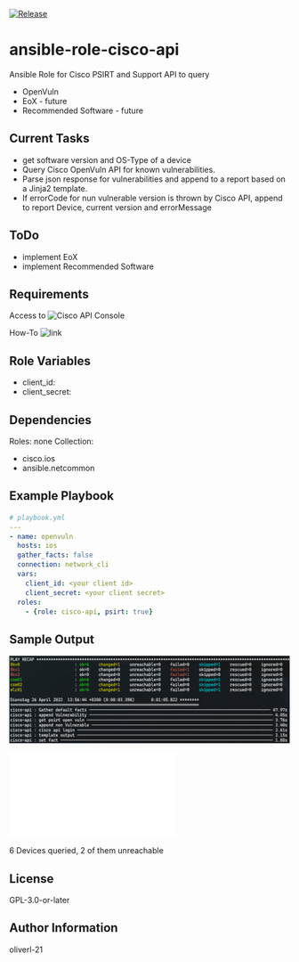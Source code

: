 [![Release](https://github.com/oliverl-21/ansible-role-cisco-api/actions/workflows/release.yml/badge.svg)](https://github.com/oliverl-21/ansible-role-cisco-api/actions/workflows/release.yml)

# ansible-role-cisco-api

Ansible Role for Cisco PSIRT and Support API to query

- OpenVuln
- EoX - future
- Recommended Software - future

## Current Tasks

- get software version and OS-Type of a device
- Query Cisco OpenVuln API for known vulnerabilities.
- Parse json response for vulnerabilities and append to a report based on a Jinja2 template.
- If errorCode for nun vulnerable version is thrown by Cisco API, append to report Device, current version and errorMessage

## ToDo

- implement EoX
- implement Recommended Software

## Requirements

Access to ![Cisco API Console](https://apiconsole.cisco.com/)

How-To ![link](https://community.cisco.com/t5/services-documents/accessing-the-cisco-psirt-openvuln-api-using-curl/ta-p/3652897)

## Role Variables

- client_id: <your client id>
- client_secret: <your client secret>

## Dependencies

Roles: none
Collection:

- cisco.ios
- ansible.netcommon

## Example Playbook

```yaml
# playbook.yml
---
- name: openvuln
  hosts: ios
  gather_facts: false
  connection: network_cli
  vars:
    client_id: <your client id>
    client_secret: <your client secret>
  roles:
    - {role: cisco-api, psirt: true}
```
## Sample Output

![Play output](./sample/play.png)

![Sample PSIRT Report](./sample/report.md)

6 Devices queried, 2 of them unreachable

## License

GPL-3.0-or-later

## Author Information

oliverl-21
